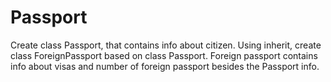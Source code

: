 # Passport
Create class Passport, that contains info about citizen. Using inherit, 
create class ForeignPassport based on  class Passport. Foreign passport 
contains info about visas and number of foreign passport besides the Passport info.
